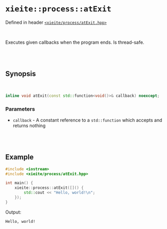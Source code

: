 # `xieite::process::atExit`
Defined in header [`<xieite/process/atExit.hpp>`](../../include/xieite/process/atExit.hpp)

<br/>

Executes given callbacks when the program ends. Is thread-safe.

<br/><br/>

## Synopsis

<br/>

```cpp
inline void atExit(const std::function<void()>& callback) noexcept;
```
### Parameters
- `callback` - A constant reference to a `std::function` which accepts and returns nothing

<br/><br/>

## Example
```cpp
#include <iostream>
#include <xieite/process/atExit.hpp>

int main() {
	xieite::process::atExit([]() {
		std::cout << "Hello, world!\n";
	});
}
```
Output:
```
Hello, world!
```
